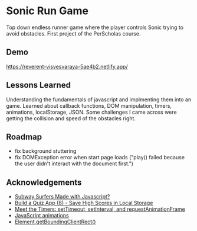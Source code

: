 
# Sonic Run Game

Top down endless runner game where the player controls Sonic trying to avoid obstacles. First project of the PerScholas course. 


## Demo

https://reverent-visvesvaraya-5ae4b2.netlify.app/


## Lessons Learned

Understanding the fundamentals of javascript and implmenting them into an game. Learned about callback functions, DOM manipulation, timers, animations, localStorage, JSON. Some challenges I came across were getting the collision and speed of the obstacles right.

## Roadmap

- fix background stuttering 
- fix DOMException error when start page loads ("play() failed because the user didn't interact with the document first.")

## Acknowledgements

 - [Subway Surfers Made with Javascript?](https://www.youtube.com/watch?v=Sz7ugHHlvX4&t=414s)
 - [Build a Quiz App (8) - Save High Scores in Local Storage](https://www.youtube.com/watch?v=DFhmNLKwwGw&list=PLDlWc9AfQBfZIkdVaOQXi1tizJeNJipEx&index=9)
 - [Meet the Timers: setTimeout, setInterval, and requestAnimationFrame](https://www.youtube.com/watch?v=zucCjXApXOU)
 - [JavaScript animations](https://javascript.info/js-animation)
 - [Element.getBoundingClientRect()](https://developer.mozilla.org/en-US/docs/Web/API/Element/getBoundingClientRect)